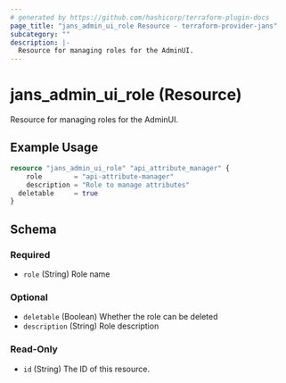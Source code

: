 ```yaml
---
# generated by https://github.com/hashicorp/terraform-plugin-docs
page_title: "jans_admin_ui_role Resource - terraform-provider-jans"
subcategory: ""
description: |-
  Resource for managing roles for the AdminUI.
---
```


# jans_admin_ui_role (Resource)

Resource for managing roles for the AdminUI.

## Example Usage

```terraform
resource "jans_admin_ui_role" "api_attribute_manager" {
	role        = "api-attribute-manager"
	description = "Role to manage attributes"
  deletable 	= true
}
```

<!-- schema generated by tfplugindocs -->
## Schema

### Required

- `role` (String) Role name

### Optional

- `deletable` (Boolean) Whether the role can be deleted
- `description` (String) Role description

### Read-Only

- `id` (String) The ID of this resource.



